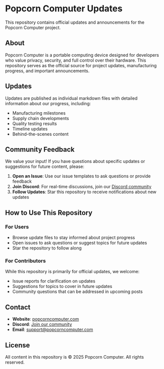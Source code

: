 # Popcorn Computer Updates

This repository contains official updates and announcements for the Popcorn Computer project.

## About

Popcorn Computer is a portable computing device designed for developers who value privacy, security, and full control over their hardware. This repository serves as the official source for project updates, manufacturing progress, and important announcements.

## Updates

Updates are published as individual markdown files with detailed information about our progress, including:

- Manufacturing milestones
- Supply chain developments
- Quality testing results
- Timeline updates
- Behind-the-scenes content

## Community Feedback

We value your input! If you have questions about specific updates or suggestions for future content, please:

1. **Open an Issue**: Use our issue templates to ask questions or provide feedback
2. **Join Discord**: For real-time discussions, join our [Discord community](https://discord.gg/popcorncomputer)
3. **Follow Updates**: Star this repository to receive notifications about new updates

## How to Use This Repository

### For Users
- Browse update files to stay informed about project progress
- Open issues to ask questions or suggest topics for future updates
- Star the repository to follow along

### For Contributors
While this repository is primarily for official updates, we welcome:
- Issue reports for clarification on updates
- Suggestions for topics to cover in future updates
- Community questions that can be addressed in upcoming posts

## Contact

- **Website**: [popcorncomputer.com](https://popcorncomputer.com)
- **Discord**: [Join our community](https://discord.gg/popcorncomputer)
- **Email**: support@popcorncomputer.com

## License

All content in this repository is © 2025 Popcorn Computer. All rights reserved.